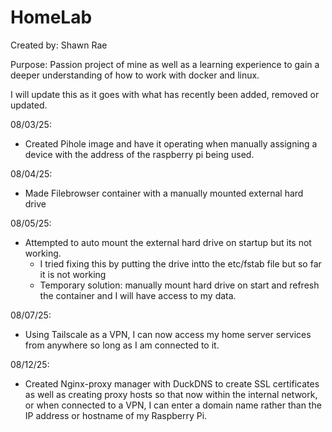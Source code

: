 # HomeLab
Created by: Shawn Rae

Purpose: Passion project of mine as well as a learning experience to gain a deeper understanding of how to work with docker and linux.

I will update this as it goes with what has recently been added, removed or updated.

08/03/25:
- Created Pihole image and have it operating when manually assigning a device with the address of the raspberry pi being used.

08/04/25:
- Made Filebrowser container with a manually mounted external hard drive

08/05/25:
- Attempted to auto mount the external hard drive on startup but its not working.
  - I tried fixing this by putting the drive intto the etc/fstab file but so far it is not working
  - Temporary solution: manually mount hard drive on start and refresh the container and I will have access to my data.

08/07/25:
- Using Tailscale as a VPN, I can now access my home server services from anywhere so long as I am connected to it.

08/12/25:
- Created Nginx-proxy manager with DuckDNS to create SSL certificates as well as creating proxy hosts so that now within the internal network, or when connected to a VPN, I can enter a domain name rather than the IP address or hostname of my Raspberry Pi.